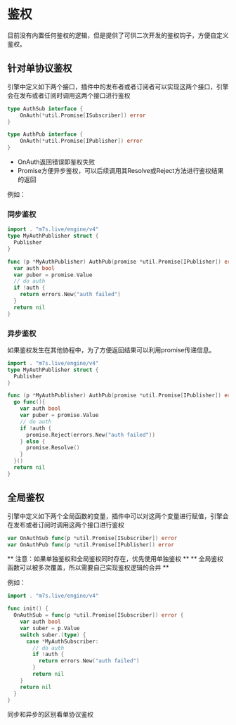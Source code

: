 # 鉴权

目前没有内置任何鉴权的逻辑，但是提供了可供二次开发的鉴权钩子，方便自定义鉴权。

## 针对单协议鉴权

引擎中定义如下两个接口，插件中的发布者或者订阅者可以实现这两个接口，引擎会在发布或者订阅时调用这两个接口进行鉴权
```go
type AuthSub interface {
	OnAuth(*util.Promise[ISubscriber]) error
}

type AuthPub interface {
	OnAuth(*util.Promise[IPublisher]) error
}
```
- OnAuth返回错误即鉴权失败
- Promise方便异步鉴权，可以后续调用其Resolve或Reject方法进行鉴权结果的返回

例如：
### 同步鉴权
```go
import . "m7s.live/engine/v4"
type MyAuthPublisher struct {
  Publisher
}

func (p *MyAuthPublisher) AuthPub(promise *util.Promise[IPublisher]) error {
  var auth bool
  var puber = promise.Value
  // do auth
  if !auth {
    return errors.New("auth failed")
  }
  return nil
}

```
### 异步鉴权
如果鉴权发生在其他协程中，为了方便返回结果可以利用promise传递信息。
```go
import . "m7s.live/engine/v4"
type MyAuthPublisher struct {
  Publisher
}

func (p *MyAuthPublisher) AuthPub(promise *util.Promise[IPublisher]) error {
  go func(){
    var auth bool
    var puber = promise.Value
    // do auth
    if !auth {
      promise.Reject(errors.New("auth failed"))
    } else {
      promise.Resolve()
    }
  }()
  return nil
}

```

## 全局鉴权
引擎中定义如下两个全局函数的变量，插件中可以对这两个变量进行赋值，引擎会在发布或者订阅时调用这两个接口进行鉴权
```go
var OnAuthSub func(p *util.Promise[ISubscriber]) error
var OnAuthPub func(p *util.Promise[IPublisher]) error
```
** 注意：如果单独鉴权和全局鉴权同时存在，优先使用单独鉴权 **
** 全局鉴权函数可以被多次覆盖，所以需要自己实现鉴权逻辑的合并 **

例如：
```go
import . "m7s.live/engine/v4"

func init() {
  OnAuthSub = func(p *util.Promise[ISubscriber]) error {
    var auth bool
    var suber = p.Value
    switch suber.(type) {
      case *MyAuthSubscriber:
        // do auth
        if !auth {
          return errors.New("auth failed")
        }
        return nil
    }
    return nil
  }
}

```
同步和异步的区别看单协议鉴权
